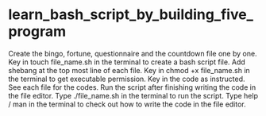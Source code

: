 # learn_bash_script_by_building_five_program

Create the bingo, fortune, questionnaire and the countdown file one by one.
Key in touch file_name.sh in the terminal to create a bash script file.
Add shebang at the top most line of each file.
Key in chmod +x file_name.sh in the terminal to get executable permission.
Key in the code as instructed. See each file for the codes.
Run the script after finishing writing the code in the file editor. Type ./file_name.sh in the terminal to run the script. 
Type help / man in the terminal to check out how to write the code in the file editor. 
